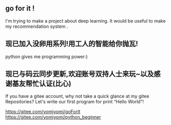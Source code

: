 ##  go for it !
I'm trying to make a project about deep learning. It would be useful to make my recommendation system .

##  现已加入没卵用系列!用工人的智能给你抛瓦!
python gives me programming power:)

##  现已与码云同步更新,欢迎账号双持人士来玩~以及感谢基友帮忙认证(比心)
If you have a gitee account, why not take a quick glance at my gitee Repositories?
Let's write our first program for print “Hello World”!

https://gitee.com/yomiyomi/goForIt
https://gitee.com/yomiyomi/python_beginner
